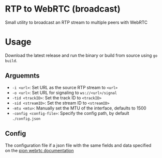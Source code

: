 # RTP to WebRTC (broadcast)

Small utility to broadcast an RTP stream to multiple peers with WebRTC

# Usage

Download the latest release and run the binary or build from source using `go build`.

## Arguemnts

* `-i <url>`: Set URL as the source RTP stream to `<url>`
* `-o <url>`: Set URL for signaling to `ws://<url>/signal`
* `-tid <trackID>`: Set the track ID to `<trackID>`
* `-sid <streamID>`: Set the stream ID to `<streamID>`
* `-mtu <mtu>`: Manually set the MTU of the interface, defaults to 1500
* `-config <config-file>`: Specify the config path, by default `./config.json`

## Config

The configuration file if a json file with the same fields and data specified on the [pion webrtc documentation](https://pkg.go.dev/github.com/pion/webrtc/v3#Configuration)
